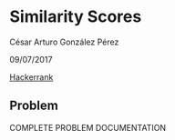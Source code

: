 # Similarity Scores
César Arturo González Pérez

09/07/2017

[Hackerrank](https://www.hackerrank.com/challenges/nlp-similarity-scores/)

## Problem
COMPLETE PROBLEM DOCUMENTATION